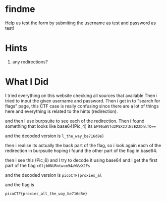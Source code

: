 # findme

Help us test the form by submiting the username as test and password as test!


# Hints
1. any redirections?

# What I Did

I tried everything on this website checking all sources that available
Then i tried to input the given username and password. Then i get in to
"search for flags" page, this CTF case is really confusing since there are
a lot of things here and everything is related to the hints (redirection).

and then I use burpsuite to see each of the redirection. Then i found something
that looks like base64(Pic_4) its
``` bF90aGVfd2F5X2JlNzE2ZDhlfQ== ```

and the decoded version is 
``` l_the_way_be716d8e} ```

then i realise its actually the back part of the flag,
so i look again each of the redirection in burpsuite
hoping i found the other part of the flag in base64.

then i see this (Pic_6) and I try to decode it using
base64 and i get the first part of the flag
``` cGljb0NURntwcm94aWVzX2Fs ```

and the decoded version is
``` picoCTF{proxies_al ``` 

and the flag is 

```picoCTF{proxies_all_the_way_be716d8e}```